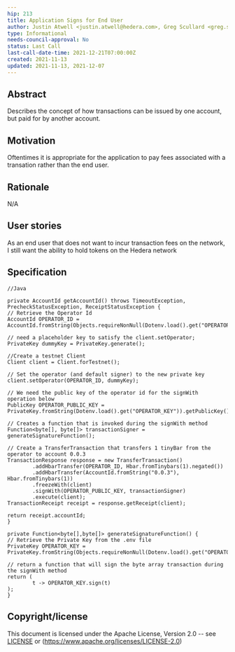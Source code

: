 ```yaml
---
hip: 213
title: Application Signs for End User
author: Justin Atwell <justin.atwell@hedera.com>, Greg Scullard <greg.scullard@hedera.com>
type: Informational
needs-council-approval: No
status: Last Call
last-call-date-time: 2021-12-21T07:00:00Z
created: 2021-11-13
updated: 2021-11-13, 2021-12-07
---
```


## Abstract

Describes the concept of how transactions can be issued by one account, but paid for by another account.

## Motivation

Oftentimes it is appropriate for the application to pay fees associated with a transation rather than the end user.

## Rationale

N/A

## User stories

As an end user that does not want to incur transaction fees on the network, I still want the ability to hold tokens on the Hedera network 
  
## Specification

```
//Java

private AccountId getAccountId() throws TimeoutException, PrecheckStatusException, ReceiptStatusException {
// Retrieve the Operator Id
AccountId OPERATOR_ID = AccountId.fromString(Objects.requireNonNull(Dotenv.load().get("OPERATOR_ID")));

// need a placeholder key to satisfy the client.setOperator;
PrivateKey dummyKey = PrivateKey.generate();

//Create a testnet Client
Client client = Client.forTestnet();

// Set the operator (and default signer) to the new private key
client.setOperator(OPERATOR_ID, dummyKey);

// We need the public key of the operator id for the signWith operation below
PublicKey OPERATOR_PUBLIC_KEY = PrivateKey.fromString(Dotenv.load().get("OPERATOR_KEY")).getPublicKey();

// Creates a function that is invoked during the signWith method
Function<byte[], byte[]> transactionSigner = generateSignatureFunction();

// Create a TransferTransaction that transfers 1 tinyBar from the operator to account 0.0.3
TransactionResponse response = new TransferTransaction()
        .addHbarTransfer(OPERATOR_ID, Hbar.fromTinybars(1).negated())
        .addHbarTransfer(AccountId.fromString("0.0.3"), Hbar.fromTinybars(1))
        .freezeWith(client)
        .signWith(OPERATOR_PUBLIC_KEY, transactionSigner)
        .execute(client);
TransactionReceipt receipt = response.getReceipt(client);

return receipt.accountId;
}

private Function<byte[],byte[]> generateSignatureFunction() {
// Retrieve the Private Key from the .env file
PrivateKey OPERATOR_KEY = PrivateKey.fromString(Objects.requireNonNull(Dotenv.load().get("OPERATOR_KEY")));

// return a function that will sign the byte array transaction during the signWith method
return (
        t -> OPERATOR_KEY.sign(t)
);
}
```

## Copyright/license

This document is licensed under the Apache License, Version 2.0 -- see [LICENSE](../LICENSE) or (https://www.apache.org/licenses/LICENSE-2.0)
